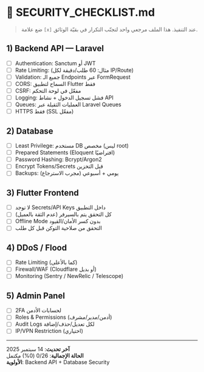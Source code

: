 # 🔐 SECURITY_CHECKLIST.md

> ضع علامة `[x]` عند التنفيذ. هذا الملف مرجعي واحد لتجنّب التكرار في بقيّة الوثائق.

## 1) Backend API — Laravel

* [ ] Authentication: Sanctum أو JWT
* [ ] Rate Limiting: (مثال: 60 طلب/دقيقة لكل IP/Route)
* [ ] Validation: جميع الـ Endpoints عبر FormRequest
* [ ] CORS: السماح لتطبيق Flutter فقط
* [ ] CSRF: مفعّل في لوحة التحكم
* [ ] Logging: فشل تسجيل الدخول + نشاط API
* [ ] Queues: العمليات الثقيلة عبر Laravel Queues
* [ ] HTTPS فقط (SSL مفعّل)

## 2) Database

* [ ] Least Privilege: مستخدم DB مخصص (ليس root)
* [ ] Prepared Statements (Eloquent افتراضيًا)
* [ ] Password Hashing: Bcrypt/Argon2
* [ ] Encrypt Tokens/Secrets قبل التخزين
* [ ] Backups: يومي + أسبوعي (مجرب الاسترجاع)

## 3) Flutter Frontend

* [ ] لا توجد Secrets/API Keys داخل التطبيق
* [ ] كل التحقق يتم بالسيرفر (عدم الثقة بالعميل)
* [ ] Offline Mode بدون كسر الأمان/القيود
* [ ] التحقق من صلاحية التوكن قبل كل طلب

## 4) DDoS / Flood

* [ ] Rate Limiting (كما بالأعلى)
* [ ] Firewall/WAF (Cloudflare أو بديل)
* [ ] Monitoring (Sentry / NewRelic / Telescope)

## 5) Admin Panel

* [ ] 2FA لحسابات الأدمن
* [ ] Roles & Permissions (أدمن/مدير/مشرف)
* [ ] Audit Logs لكل تعديل/حذف/إضافة
* [ ] IP/VPN Restriction (اختياري)

---

**آخر تحديث**: 14 سبتمبر 2025  
**الحالة الإجمالية**: 0/26 (0%) مكتمل  
**الأولوية**: Backend API + Database Security